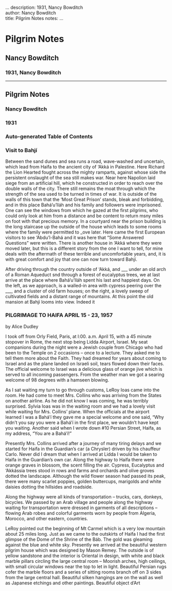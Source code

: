 ...
description: 1931, Nancy Bowditch  
author: Nancy Bowditch  
title: Pilgrim Notes 
notes:
...


# Pilgrim Notes  
## Nancy Bowditch  
### 1931, Nancy Bowditch  

------




## Pilgrim Notes

### Nancy Bowditch

### 1931

###  Auto-generated Table of Contents 

### Visit to Bahjí

Between the sand dunes and sea runs a road, wave-washed and uncertain, which lead from Haifa to the ancient city of ‘Akká in Palestine. Here Richard the Lion Hearted fought across the mighty ramparts, against whose side the persistent onslaught of the sea still makes war. Near here Napolion laid siege from an artificial hill, which he constructed in order to reach over the double walls of the city. There still remains the moat through which the strength of the sea used to be turned in times of war. It is outside of the walls of this town that the ‘Most Great Prison’ stands, bleak and forbidding, and in this place Bahá’u’lláh and his family and followers were imprisoned. One can see the windows from which he gazed at the first pilgrims, who could only look at him from a distance and be content to return msny miles on foot with that precious memory. In a courtyard near the prison building is the long staircase up the outside of the house which leads to some rooms where the family were permitted to _ove later. Here came the first European visitors to see ‘Abdu’l-Bahá and it was here that “Some Answered Questions” were written. There is another house in ‘Akká where they were moved later, but this is a different story from the one I want to tell, for mine deals with the aftermath of these terrible and uncomfortable years, and, it is with great comfort and joy that one can now turn toward Bahjí.  

After driving through the country outside of ‘Akká, and ___ under an old arch of a Roman Aqueduct snd through a forest of eucalyptus trees, we at last arrive at the place where Bahá’u’lláh spent his last and happiest days. On the left, as we approach, is a walled-in area with cypress peering over the ___, and a cluster of old farm houses; on the right, a lovely sweep of cultivated fields and a distant range of mountains. At this point the old mansion at Bahjí looms into view. Indeed it  

### PILGRIMAGE TO HAIFA APRIL 15 - 23, 1957 
 
by Alice Dudley

I took off from Orly Field, Paris, at l:00. a.m. April 15, with a 45 minute stopover in Rome, the next stop being Lidda Airport, Israel. My seat companions during the night were a Jewish couple from Chicago who had been to the Temple on 2 occasions – once to a lecture. They asked me to tell them more about the Faith. They had dreamed for years about coming to Israel and as the plane landed on Israeli soil, tears flowed down their faces. The official welcome to Israel was a delicious glass of orange jive which is served to all incoming passengers. From the weather man we got a searing welcome of 98 degrees with a hamseen blowing.  

As I sat waiting my turn to go through customs, LeRoy Ioas came into the room. He had come to meet Mrs. Collins who was arriving from the States on another airline. As he did not know I was coming, he was terribly surprised. Sylvia Ioas was in the waiting room and we had a lovely visit while waiting for Mrs. Collins’ plane. When the officials at the airport learned I was a Bahá’í they gave me a special welcome and one said, “Why didn’t you say you were a Bahá’í in the first place, we wouldn’t have kept you waiting. Another said when I wrote down #10 Persian Street, Haifa, as my address, “You are a Bahá’í!”  

Presently Mrs. Collins arrived after a journey of many tiring delays and we started for Haifa in the Guardian’s car (a Chrysler) driven by his chauffeur Carlo. Never did I dream that when I arrived at Lidda I would be taken to Haifa in the Guardian’s own car. Along the highway to Haifa there were orange graves in blossom, the scent filling the air. Cypress, Eucalyptus and ‘Akkássia trees stood in rows and farms and orchards and olive groves dotted the landscape. Although the wild flower season had passed its peak, there were many scarlet poppies, golden buttercups, marigolds and white daisies dotting the hillsides and roadside.  

Along the highway were all kinds of transportation – trucks, cars, donkeys, bicycles. We passed by an Arab village and people along the highway waiting for transportation were dressed in garments of all descriptions – flowing Arab robes and colorful garments worn by people from Algeria, Morocco, and other eastern, countries.  

LeRoy pointed out the beginning of Mt Carmel which is a very low mountain about 25 miles long. Just as we came to the outskirts of Haifa I had the first glimpse of the Dome of the Shrine of the Báb. The gold was gleaming against the blue and white sky. Presently we arrived at the beautiful western pilgrim house which was designed by Mason Remey. The outside is of yellow sandstone and the interior is Oriental in design, with white and black marble pillars circling the large central room – Moorish arches, high ceilings, with small circular windows near the top to let in light. Beautiful Persian rugs cofer the marble floors and a series of sitting rooms branch off on 3 sides from the large central hall. Beautiful silken hangings are on the wall as well as Japanese etchings and other paintings. Beautiful object d’Art